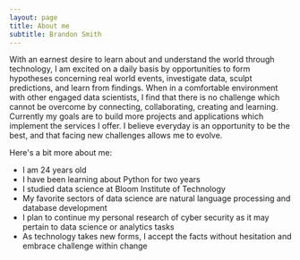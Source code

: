 ```yaml
---
layout: page
title: About me
subtitle: Brandon Smith
---
```


With an earnest desire to learn about and understand the world through technology,
I am excited on a daily basis by opportunities to form hypotheses concerning real world events, investigate data, sculpt predictions, and learn from findings. When in a comfortable environment with other engaged data scientists, I find that there is no challenge which cannot be overcome by connecting, collaborating, creating and learning. Currently my goals are to build more projects and applications which implement the services I offer. I believe everyday is an opportunity to be the best, and that facing new challenges allows me to evolve.

Here's a bit more about me:

- I am 24 years old
- I have been learning about Python for two years
- I studied data science at Bloom Institute of Technology
- My favorite sectors of data science are natural language processing and database development
- I plan to continue my personal research of cyber security as it may pertain to data science or analytics tasks
- As technology takes new forms, I accept the facts without hesitation and embrace challenge within change
